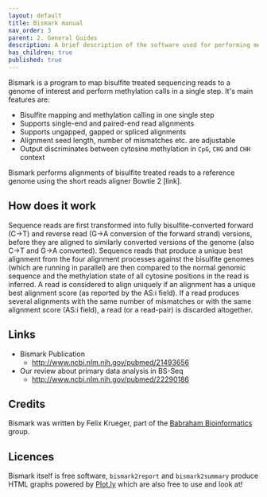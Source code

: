 ```yaml
---
layout: default
title: Bismark manual
nav_order: 3
parent: 2. General Guides
description: A brief description of the software used for performing methylation analyses
has_children: true
published: true
---
```


Bismark is a program to map bisulfite treated sequencing reads to a genome of interest and perform methylation calls in a single step. It's main features are:

- Bisulfite mapping and methylation calling in one single step
- Supports single-end and paired-end read alignments
- Supports ungapped, gapped or spliced alignments
- Alignment seed length, number of mismatches etc. are adjustable
- Output discriminates between cytosine methylation in `CpG`, `CHG` and `CHH` context


Bismark performs alignments of bisulfite treated reads to a reference genome using the short reads aligner Bowtie 2 [link].

## How does it work
Sequence reads are first transformed into fully bisulfite-converted forward (C->T) and reverse read (G->A conversion of the forward strand) versions, before they are aligned to similarly converted versions of the genome (also C->T and G->A converted). Sequence reads that produce a unique best alignment from the four alignment processes against the bisulfite genomes (which are running in parallel) are then compared to the normal genomic sequence and the methylation state of all cytosine positions in the read is inferred. A read is considered to align uniquely if an alignment has a unique best alignment score (as reported by the AS:i field). If a read produces several alignments with the same number of mismatches or with the same alignment score (AS:i field), a read (or a read-pair) is discarded altogether.

## Links

- Bismark Publication
  - http://www.ncbi.nlm.nih.gov/pubmed/21493656
- Our review about primary data analysis in BS-Seq
  - http://www.ncbi.nlm.nih.gov/pubmed/22290186


## Credits

Bismark was written by Felix Krueger, part of the [Babraham Bioinformatics](http://www.bioinformatics.babraham.ac.uk/projects/bismark/) group.

## Licences

Bismark itself is free software, `bismark2report` and `bismark2summary` produce HTML graphs powered by [Plot.ly](https://plot.ly/javascript/) which are also free to use and look at!